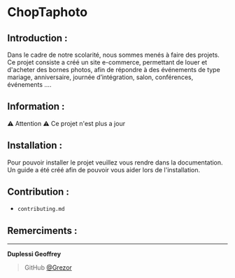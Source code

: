 # ChopTaphoto 

## Introduction :
Dans le cadre de notre scolarité, nous sommes menés à faire des projets. Ce projet consiste a créé un site e-commerce, permettant de louer et d'acheter des bornes photos, afin de répondre à des événements de type mariage, anniversaire, journée d’intégration, salon, conférences, événements ….

## Information :

⚠️ Attention ⚠️ 
Ce projet n'est plus a jour

## Installation : 
Pour pouvoir installer le projet veuillez vous rendre dans la documentation. Un guide a été créé afin de pouvoir vous aider lors de l'installation.

## Contribution :
- ```contributing.md```
## Remerciments :



---
**Duplessi Geoffrey** 
> GitHub [@Grezor][4]

[4]: https://github.com/Grezor
 
